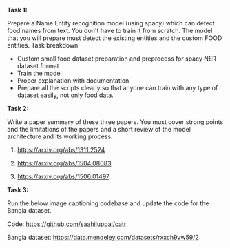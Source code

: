 **Task 1:**

Prepare a Name Entity recognition model (using spacy) which can detect food names from text. You don't have to train it from scratch. The model that you will prepare must detect the existing entities and the custom FOOD entities. Task breakdown

- Custom small food dataset preparation and preprocess for spacy NER dataset format
- Train the model
- Proper explanation with documentation
- Prepare all the scripts clearly so that anyone can train with any type of dataset easily, not only food data.

**Task 2:**

Write a paper summary of these three papers. You must cover strong points and the limitations of the papers and a short review of the model architecture and its working process.

1. https://arxiv.org/abs/1311.2524

2. https://arxiv.org/abs/1504.08083

3. https://arxiv.org/abs/1506.01497

**Task 3:**

Run the below image captioning codebase and update the code for the Bangla dataset.

Code: https://github.com/saahiluppal/catr

Bangla dataset: https://data.mendeley.com/datasets/rxxch9vw59/2
